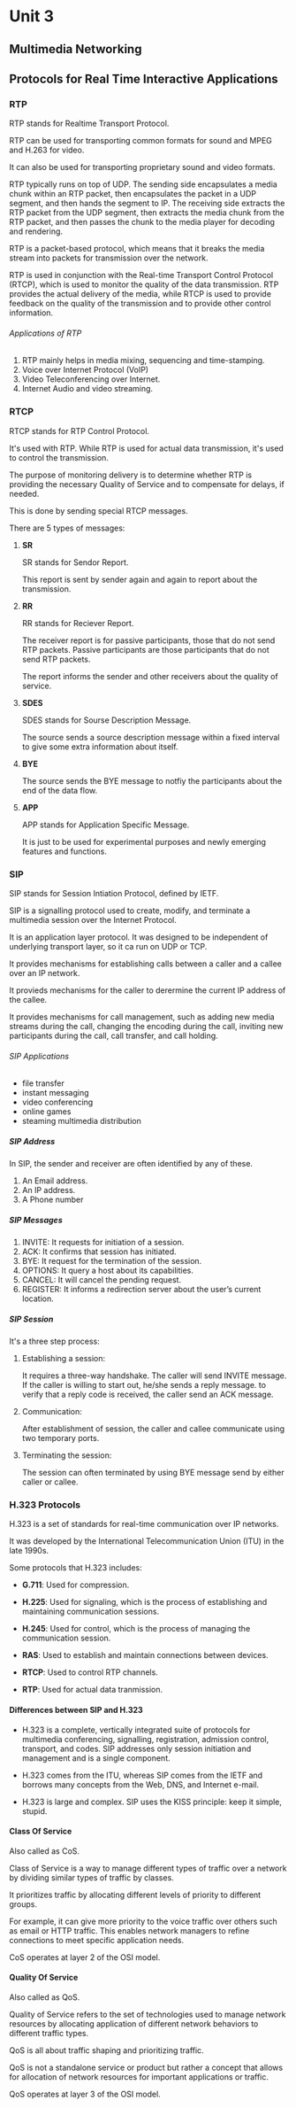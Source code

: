# Unit 3

## Multimedia Networking



## Protocols for Real Time Interactive Applications

### RTP

RTP stands for Realtime Transport Protocol.

RTP can be used for transporting common formats for sound and MPEG and H.263 for video.

It can also be used for transporting proprietary sound and video formats.

RTP typically runs on top of UDP. The sending side encapsulates a media chunk within an RTP packet, then encapsulates the packet in a UDP segment, and then hands the segment to IP. The receiving side extracts the RTP packet from the UDP segment, then extracts the media chunk from the RTP packet, and then passes the chunk to the media player for decoding and rendering.

RTP is a packet-based protocol, which means that it breaks the media stream into packets for transmission over the network.

RTP is used in conjunction with the Real-time Transport Control Protocol (RTCP), which is used to monitor the quality of the data transmission. RTP provides the actual delivery of the media, while RTCP is used to provide feedback on the quality of the transmission and to provide other control information.

###### Applications of RTP

1. RTP mainly helps in media mixing, sequencing and time-stamping.
2. Voice over Internet Protocol (VoIP)
3. Video Teleconferencing over Internet.
4. Internet Audio and video streaming.

### RTCP

RTCP stands for RTP Control Protocol.

It's used with RTP. While RTP is used for actual data transmission, it's used to control the transmission.

The purpose of monitoring delivery is to determine whether RTP is providing the necessary Quality of Service and to compensate for delays, if needed.

This is done by sending special RTCP messages.

There are 5 types of messages:

1. **SR**
    
    SR stands for Sendor Report.
    
    This report is sent by sender again and again to report about the transmission.

2. **RR**
    
    RR stands for Reciever Report.
    
    The receiver report is for passive participants, those that do not send RTP packets. Passive participants are those participants that do not send RTP packets.
    
    The report informs the sender and other receivers about the quality of service.

3. **SDES**
    
    SDES stands for Sourse Description Message.
    
    The source sends a source description message within a fixed interval to give some extra information about itself.

4. **BYE**
    
    The source sends the BYE message to notfiy the participants about the end of the data flow.

5. **APP**
    
    APP stands for Application Specific Message.
    
    It is just to be used for experimental purposes and newly emerging features and functions.

### SIP

SIP stands for Session Intiation Protocol, defined by IETF.

SIP is a signalling protocol used to create, modify, and terminate a multimedia session over the Internet Protocol.

It is an application layer protocol. It was designed to be independent of underlying transport layer, so it ca run on UDP or TCP.

It provides mechanisms for establishing calls between a caller and a callee over an IP network.

It provieds mechanisms for the caller to derermine the current IP address of the callee.

It provides mechanisms for call management, such as adding new media streams during the call, changing the encoding during the call, inviting new participants during the call, call transfer, and call holding.

###### SIP Applications

- file transfer
- instant messaging
- video conferencing
- online games
- steaming multimedia distribution

##### SIP Address

In SIP, the sender and receiver are often identified by any of these.

1. An Email address.
2. An IP address.
3. A Phone number

##### SIP Messages

1. INVITE: It requests for initiation of a session.
2. ACK: It confirms that session has initiated.
3. BYE: It request for the termination of the session.
4. OPTIONS: It query a host about its capabilities.
5. CANCEL: It will cancel the pending request.
6. REGISTER: It informs a redirection server about the user’s current location.

##### SIP Session

It's a three step process:

1. Establishing a session:
    
    It requires a three-way handshake. The caller will send INVITE message. If the caller is willing to start out, he/she sends a reply message. to verify that a reply code is received, the caller send an ACK message.

2. Communication:
    
    After establishment of session, the caller and callee communicate using two temporary ports.

3. Terminating the session:
    
    The session can often terminated by using BYE message send by either caller or callee.

### H.323 Protocols

H.323 is a set of standards for real-time communication over IP networks.

It was developed by the International Telecommunication Union (ITU) in the late 1990s.

Some protocols that H.323 includes:

- **G.711**: Used for compression.
    
- **H.225**: Used for signaling, which is the process of establishing and maintaining communication sessions.
    
- **H.245**: Used for control, which is the process of managing the communication session.
    
- **RAS**: Used to establish and maintain connections between devices.
    
- **RTCP**: Used to control RTP channels.
    
- **RTP**: Used for actual data tranmission.

#### Differences between SIP and H.323

- H.323 is a complete, vertically integrated suite of protocols for multimedia conferencing, signalling, registration, admission control, transport, and codes. SIP addresses only session initiation and management and is a single component.

- H.323 comes from the ITU, whereas SIP comes from the IETF and borrows many concepts from the Web, DNS, and Internet e-mail.

- H.323 is large and complex. SIP uses the KISS principle: keep it simple, stupid.

#### Class Of Service

Also called as CoS.

Class of Service is a way to manage different types of traffic over a network by dividing similar types of traffic by classes.

It prioritizes traffic by allocating different levels of priority to different groups.

For example, it can give more priority to the voice traffic over others such as email or HTTP traffic. This enables network managers to refine connections to meet specific application needs.

CoS operates at layer 2 of the OSI model.

#### Quality Of Service

Also called as QoS.

Quality of Service refers to the set of technologies used to manage network resources by allocating application of different network behaviors to different traffic types.

QoS is all about traffic shaping and prioritizing traffic.

QoS is not a standalone service or product but rather a concept that allows for allocation of network resources for important applications or traffic.

QoS operates at layer 3 of the OSI model.
